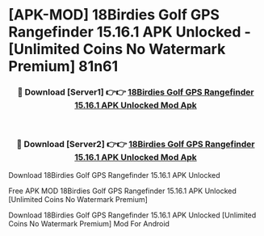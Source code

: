 # [APK-MOD] 18Birdies Golf GPS Rangefinder 15.16.1 APK Unlocked - [Unlimited Coins No Watermark Premium] 81n61



<div align="center">
<h3>🔴 Download [Server1] 👉👉 <a href="https://momento.my/?title=18Birdies_Golf_GPS_Rangefinder_15.16.1_APK_Unlocked">18Birdies Golf GPS Rangefinder 15.16.1 APK Unlocked Mod Apk</a></h3><br>

<h3>🔴 Download [Server2] 👉👉 <a href="https://momento.my/?title=18Birdies_Golf_GPS_Rangefinder_15.16.1_APK_Unlocked">18Birdies Golf GPS Rangefinder 15.16.1 APK Unlocked Mod Apk</a></h3>
</div>



Download 18Birdies Golf GPS Rangefinder 15.16.1 APK Unlocked 

Free APK MOD 18Birdies Golf GPS Rangefinder 15.16.1 APK Unlocked [Unlimited Coins No Watermark Premium]

Download 18Birdies Golf GPS Rangefinder 15.16.1 APK Unlocked [Unlimited Coins No Watermark Premium] Mod For Android
